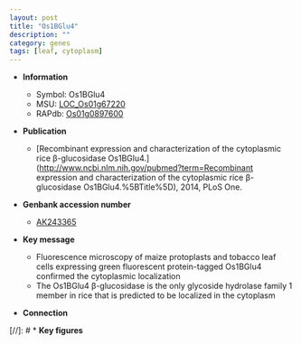 ```yaml
---
layout: post
title: "Os1BGlu4"
description: ""
category: genes
tags: [leaf, cytoplasm]
---
```


* **Information**  
    + Symbol: Os1BGlu4  
    + MSU: [LOC_Os01g67220](http://rice.plantbiology.msu.edu/cgi-bin/ORF_infopage.cgi?orf=LOC_Os01g67220)  
    + RAPdb: [Os01g0897600](http://rapdb.dna.affrc.go.jp/viewer/gbrowse_details/irgsp1?name=Os01g0897600)  

* **Publication**  
    + [Recombinant expression and characterization of the cytoplasmic rice β-glucosidase Os1BGlu4.](http://www.ncbi.nlm.nih.gov/pubmed?term=Recombinant expression and characterization of the cytoplasmic rice β-glucosidase Os1BGlu4.%5BTitle%5D), 2014, PLoS One.

* **Genbank accession number**  
    + [AK243365](http://www.ncbi.nlm.nih.gov/nuccore/AK243365)

* **Key message**  
    + Fluorescence microscopy of maize protoplasts and tobacco leaf cells expressing green fluorescent protein-tagged Os1BGlu4 confirmed the cytoplasmic localization
    + The Os1BGlu4 β-glucosidase is the only glycoside hydrolase family 1 member in rice that is predicted to be localized in the cytoplasm

* **Connection**  

[//]: # * **Key figures**  


